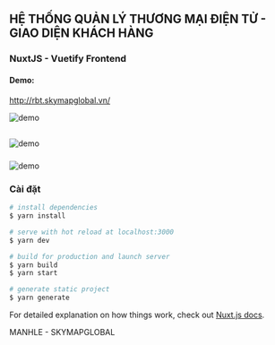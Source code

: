 ## HỆ THỐNG QUẢN LÝ THƯƠNG MẠI ĐIỆN TỬ - GIAO DIỆN KHÁCH HÀNG

### NuxtJS - Vuetify Frontend
#### Demo: 
http://rbt.skymapglobal.vn/

![demo](https://res.cloudinary.com/dsobei3hp/image/upload/v1608019430/GitHub/Untitlesd_ugg3nn.png)
##
![demo](https://res.cloudinary.com/dsobei3hp/image/upload/v1608019520/GitHub/2_jlcac9.png)
###
![demo](https://res.cloudinary.com/dsobei3hp/image/upload/v1608019842/GitHub/3_ogoshe.png)

### Cài đặt
```bash
# install dependencies
$ yarn install

# serve with hot reload at localhost:3000
$ yarn dev

# build for production and launch server
$ yarn build
$ yarn start

# generate static project
$ yarn generate
```

For detailed explanation on how things work, check out [Nuxt.js docs](https://nuxtjs.org).

MANHLE - SKYMAPGLOBAL
